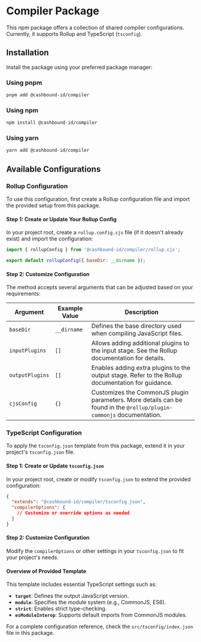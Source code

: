 # Compiler Package

This npm package offers a collection of shared compiler configurations. Currently, it supports Rollup and TypeScript (`tsconfig`).

## Installation

Install the package using your preferred package manager:

### Using pnpm
```bash
pnpm add @cashbound-id/compiler
```

### Using npm
```bash
npm install @cashbound-id/compiler
```

### Using yarn
```bash
yarn add @cashbound-id/compiler
```

## Available Configurations

### Rollup Configuration
To use this configuration, first create a Rollup configuration file and import the provided setup from this package.

#### Step 1: Create or Update Your Rollup Config

In your project root, create a `rollup.config.cjs` file (if it doesn't already exist) and import the configuration:

```js
import { rollupConfig } from '@cashbound-id/compiler/rollup.cjs';

export default rollupConfig({ baseDir: __dirname });
```

#### Step 2: Customize Configuration

The method accepts several arguments that can be adjusted based on your requirements:

| Argument      | Example Value  | Description |
|--------------|--------------|-------------|
| `baseDir`       | `__dirname`   | Defines the base directory used when compiling JavaScript files. |
| `inputPlugins`  | `[]`          | Allows adding additional plugins to the input stage. See the Rollup documentation for details. |
| `outputPlugins` | `[]`          | Enables adding extra plugins to the output stage. Refer to the Rollup documentation for guidance. |
| `cjsConfig`     | `{}`          | Customizes the CommonJS plugin parameters. More details can be found in the `@rollup/plugin-commonjs` documentation. |

### TypeScript Configuration
To apply the `tsconfig.json` template from this package, extend it in your project's `tsconfig.json` file.

#### Step 1: Create or Update `tsconfig.json`

In your project root, create or modify `tsconfig.json` to extend the provided configuration:

```json
{
  "extends": "@cashbound-id/compiler/tsconfig.json",
  "compilerOptions": {
    // Customize or override options as needed
  }
}
```

#### Step 2: Customize Configuration

Modify the `compilerOptions` or other settings in your `tsconfig.json` to fit your project's needs.

#### Overview of Provided Template

This template includes essential TypeScript settings such as:

- **`target`**: Defines the output JavaScript version.
- **`module`**: Specifies the module system (e.g., CommonJS, ES6).
- **`strict`**: Enables strict type-checking.
- **`esModuleInterop`**: Supports default imports from CommonJS modules.

For a complete configuration reference, check the `src/tsconfig/index.json` file in this package.
